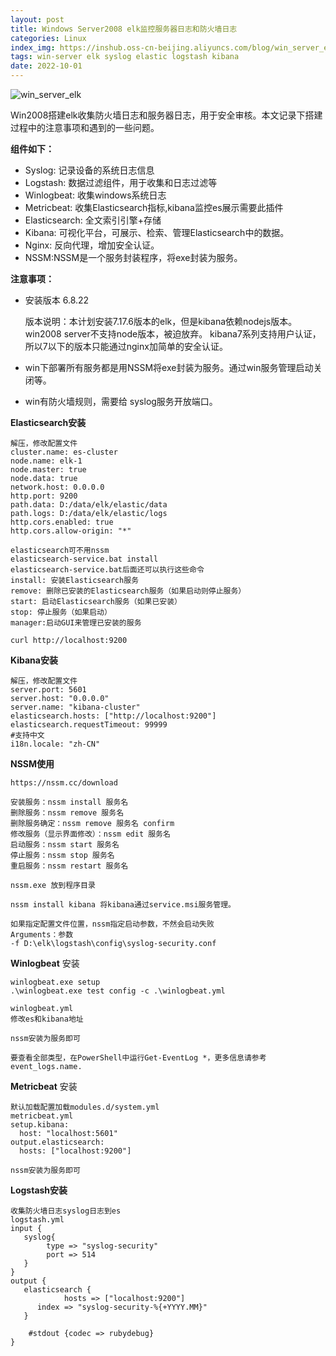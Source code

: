 ```yaml
---
layout: post
title: Windows Server2008 elk监控服务器日志和防火墙日志
categories: Linux
index_img: https://inshub.oss-cn-beijing.aliyuncs.com/blog/win_server_elk.png
tags: win-server elk syslog elastic logstash kibana
date: 2022-10-01
---
```


![win_server_elk](https://inshub.oss-cn-beijing.aliyuncs.com/blog/win_server_elk.png)

Win2008搭建elk收集防火墙日志和服务器日志，用于安全审核。本文记录下搭建过程中的注意事项和遇到的一些问题。

**组件如下：**

- Syslog: 记录设备的系统日志信息
- Logstash: 数据过滤组件，用于收集和日志过滤等
- Winlogbeat: 收集windows系统日志
- Metricbeat: 收集Elasticsearch指标,kibana监控es展示需要此插件
- Elasticsearch: 全文索引引擎+存储
- Kibana: 可视化平台，可展示、检索、管理Elasticsearch中的数据。
- Nginx: 反向代理，增加安全认证。
- NSSM:NSSM是一个服务封装程序，将exe封装为服务。

**注意事项：**

- 安装版本 6.8.22

  版本说明：本计划安装7.17.6版本的elk，但是kibana依赖nodejs版本。win2008 server不支持node版本，被迫放弃。 kibana7系列支持用户认证，所以7以下的版本只能通过nginx加简单的安全认证。

- win下部署所有服务都是用NSSM将exe封装为服务。通过win服务管理启动关闭等。

- win有防火墙规则，需要给 syslog服务开放端口。

**Elasticsearch安装**

```
解压，修改配置文件
cluster.name: es-cluster
node.name: elk-1
node.master: true
node.data: true
network.host: 0.0.0.0
http.port: 9200
path.data: D:/data/elk/elastic/data
path.logs: D:/data/elk/elastic/logs
http.cors.enabled: true
http.cors.allow-origin: "*"

elasticsearch可不用nssm
elasticsearch-service.bat install
elasticsearch-service.bat后面还可以执行这些命令
install: 安装Elasticsearch服务
remove: 删除已安装的Elasticsearch服务（如果启动则停止服务）
start: 启动Elasticsearch服务（如果已安装）
stop: 停止服务（如果启动）
manager:启动GUI来管理已安装的服务

curl http://localhost:9200
```

**Kibana安装**

```
解压，修改配置文件
server.port: 5601
server.host: "0.0.0.0"
server.name: "kibana-cluster"
elasticsearch.hosts: ["http://localhost:9200"]
elasticsearch.requestTimeout: 99999
#支持中文
i18n.locale: "zh-CN"

```

**NSSM使用**

```
https://nssm.cc/download

安装服务：nssm install 服务名
删除服务：nssm remove 服务名
删除服务确定：nssm remove 服务名 confirm 
修改服务（显示界面修改）：nssm edit 服务名
启动服务：nssm start 服务名
停止服务：nssm stop 服务名
重启服务：nssm restart 服务名

nssm.exe 放到程序目录

nssm install kibana 将kibana通过service.msi服务管理。

如果指定配置文件位置，nssm指定启动参数，不然会启动失败
Arguments：参数
-f D:\elk\logstash\config\syslog-security.conf
```

**Winlogbeat** 安装

```
winlogbeat.exe setup
.\winlogbeat.exe test config -c .\winlogbeat.yml

winlogbeat.yml
修改es和kibana地址

nssm安装为服务即可

要查看全部类型，在PowerShell中运行Get-EventLog *，更多信息请参考event_logs.name.

```

**Metricbeat** 安装

```
默认加载配置加载modules.d/system.yml
metricbeat.yml
setup.kibana:
  host: "localhost:5601"
output.elasticsearch:
  hosts: ["localhost:9200"]
 
nssm安装为服务即可
```

**Logstash安装**

```
收集防火墙日志syslog日志到es
logstash.yml
input {    
   syslog{
   		type => "syslog-security"
    	port => 514
   }
}
output {    
   elasticsearch {        
			hosts => ["localhost:9200"]        
      index => "syslog-security-%{+YYYY.MM}"    
   }
        
	#stdout {codec => rubydebug}
}
```


